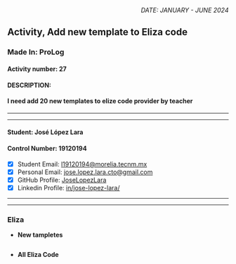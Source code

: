 <p style="text-align: right;"><em>DATE: JANUARY - JUNE 2024</em></p>

## **Activity, Add new template to Eliza code**

### Made In: ProLog

#### Activity number: 27

#### **DESCRIPTION:**

#### I need add 20 new templates to elize code provider by teacher

________________________________________________________
________________________________________________________

#### Student: José López Lara

#### Control Number: 19120194

* [x] Student Email: <l19120194@morelia.tecnm.mx>
* [x] Personal Email: <jose.lopez.lara.cto@gmail.com>
* [x] GitHub Profile: [JoseLopezLara](https://github.com/JoseLopezLara)
* [x] Linkedin Profile: [in/jose-lopez-lara/](https://www.linkedin.com/in/jose-lopez-lara/)

________________________________________________________
________________________________________________________

### **Eliza**

* **New tampletes**

```ProLog

```

* **All Eliza Code**

```ProLog

```
